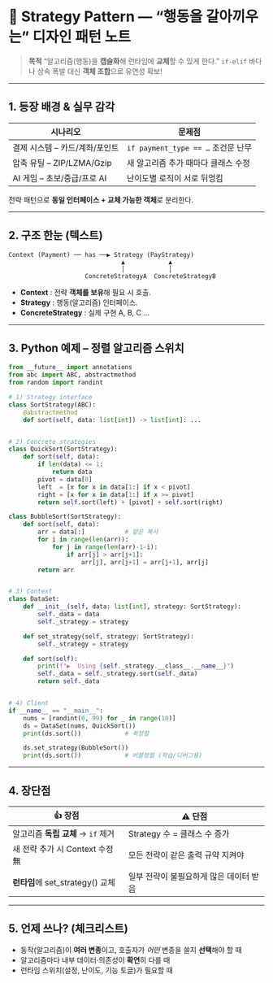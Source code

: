 # 🎯 Strategy Pattern — “행동을 갈아끼우는” 디자인 패턴 노트

> **목적**
> “알고리즘(행동)을 **캡슐화**해 런타임에 **교체**할 수 있게 한다.”
> `if‐elif` 바다나 상속 폭발 대신 **객체 조합**으로 유연성 확보!

---

## 1. 등장 배경 & 실무 감각

| 시나리오                  | 문제점                           |
| --------------------- | ----------------------------- |
| 결제 시스템 – 카드/계좌/포인트    | `if payment_type == …` 조건문 난무 |
| 압축 유틸 – ZIP/LZMA/Gzip | 새 알고리즘 추가 때마다 클래스 수정          |
| AI 게임 – 초보/중급/프로 AI   | 난이도별 로직이 서로 뒤엉킴               |

전략 패턴으로 **동일 인터페이스 + 교체 가능한 객체**로 분리한다.

---

## 2. 구조 한눈 (텍스트)

```
Context (Payment) ── has ──▶ Strategy (PayStrategy)
                               ▲            ▲
                               │            │
                     ConcreteStrategyA  ConcreteStrategyB
```

* **Context** : 전략 **객체를 보유**해 필요 시 호출.
* **Strategy** : 행동(알고리즘) 인터페이스.
* **ConcreteStrategy** : 실제 구현 A, B, C …

---

## 3. Python 예제 – **정렬 알고리즘 스위치**

```python
from __future__ import annotations
from abc import ABC, abstractmethod
from random import randint

# 1) Strategy interface
class SortStrategy(ABC):
    @abstractmethod
    def sort(self, data: list[int]) -> list[int]: ...


# 2) Concrete strategies
class QuickSort(SortStrategy):
    def sort(self, data):
        if len(data) <= 1:
            return data
        pivot = data[0]
        left  = [x for x in data[1:] if x < pivot]
        right = [x for x in data[1:] if x >= pivot]
        return self.sort(left) + [pivot] + self.sort(right)

class BubbleSort(SortStrategy):
    def sort(self, data):
        arr = data[:]           # 얕은 복사
        for i in range(len(arr)):
            for j in range(len(arr)-1-i):
                if arr[j] > arr[j+1]:
                    arr[j], arr[j+1] = arr[j+1], arr[j]
        return arr


# 3) Context
class DataSet:
    def __init__(self, data: list[int], strategy: SortStrategy):
        self._data = data
        self._strategy = strategy

    def set_strategy(self, strategy: SortStrategy):
        self._strategy = strategy

    def sort(self):
        print(f"▶  Using {self._strategy.__class__.__name__}")
        self._data = self._strategy.sort(self._data)
        return self._data


# 4) Client
if __name__ == "__main__":
    nums = [randint(0, 99) for _ in range(10)]
    ds = DataSet(nums, QuickSort())
    print(ds.sort())            # 퀵정렬

    ds.set_strategy(BubbleSort())
    print(ds.sort())            # 버블정렬 (학습/디버그용)
```

---

## 4. 장단점

| 👍 장점                       | ⚠️ 단점                  |
| --------------------------- | ---------------------- |
| 알고리즘 **독립 교체** → `if` 제거    | Strategy 수 = 클래스 수 증가  |
| 새 전략 추가 시 Context 수정 無      | 모든 전략이 같은 출력 규약 지켜야    |
| **런타임**에 set\_strategy() 교체 | 일부 전략이 불필요하게 많은 데이터 받음 |

---

## 5. 언제 쓰나? (체크리스트)

* 동작(알고리즘)이 **여러 변종**이고, 호출자가 *어떤* 변종을 쓸지 **선택**해야 할 때
* 알고리즘마다 내부 데이터·의존성이 **확연**히 다를 때
* 런타임 스위치(설정, 난이도, 기능 토글)가 필요할 때

